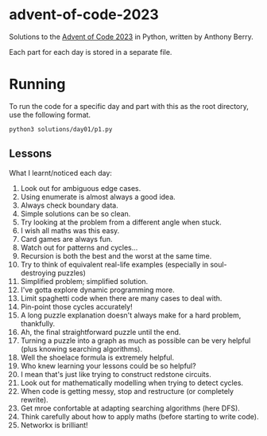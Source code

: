 # advent-of-code-2023
Solutions to the [Advent of Code 2023](https://adventofcode.com/2023) in Python, written by Anthony Berry.

Each part for each day is stored in a separate file.

# Running
To run the code for a specific day and part with this as the root directory, use the following format.
```
python3 solutions/day01/p1.py
```

## Lessons
What I learnt/noticed each day:
1. Look out for ambiguous edge cases.
2. Using enumerate is almost always a good idea.
3. Always check boundary data.
4. Simple solutions can be so clean.
5. Try looking at the problem from a different angle when stuck.
6. I wish all maths was this easy.
7. Card games are always fun.
8. Watch out for patterns and cycles...
9. Recursion is both the best and the worst at the same time.
10. Try to think of equivalent real-life examples (especially in soul-destroying puzzles)
11. Simplified problem; simplified solution.
12. I've gotta explore dynamic programming more.
13. Limit spaghetti code when there are many cases to deal with.
14. Pin-point those cycles accurately!
15. A long puzzle explanation doesn't always make for a hard problem, thankfully.
16. Ah, the final straightforward puzzle until the end.
17. Turning a puzzle into a graph as much as possible can be very helpful (plus knowing searching algorithms).
18. Well the shoelace formula is extremely helpful.
19. Who knew learning your lessons could be so helpful?
20. I mean that's just like trying to construct redstone circuits.
21. Look out for mathematically modelling when trying to detect cycles.
22. When code is getting messy, stop and restructure (or completely rewrite).
23. Get mroe confortable at adapting searching algorithms (here DFS).
24. Think carefully about how to apply maths (before starting to write code).
25. Networkx is brilliant!
